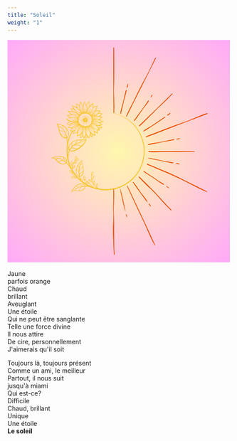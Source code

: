 ```yaml
---
title: "Soleil"
weight: "1"
---
```

![soleil](/images/soleil.png)

Jaune  
parfois orange  
Chaud  
brillant  
Aveuglant  
Une étoile  
Qui ne peut être sanglante  
Telle une force divine  
Il nous attire  
De cire, personnellement  
J'aimerais qu'il soit  


Toujours là, toujours présent  
Comme un ami, le meilleur  
Partout, il nous suit  
jusqu'à miami  
Qui est-ce?  
Difficile  
Chaud, brillant  
Unique  
Une étoile  
**Le soleil**
